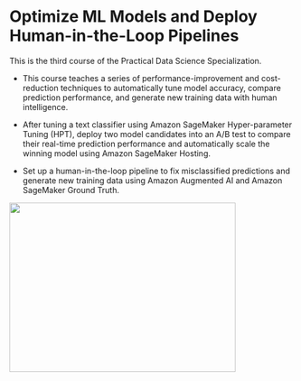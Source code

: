 # Optimize ML Models and Deploy Human-in-the-Loop Pipelines

This is the third course of the Practical Data Science Specialization. 

* This course teaches a series of performance-improvement and cost-reduction techniques to automatically tune model accuracy, compare prediction performance, and generate new training data with human intelligence.  

* After tuning a text classifier using Amazon SageMaker Hyper-parameter Tuning (HPT), deploy two model candidates into an A/B test to compare their real-time prediction performance and automatically scale the winning model using Amazon SageMaker Hosting. 

* Set up a human-in-the-loop pipeline to fix misclassified predictions and generate new training data using Amazon Augmented AI and Amazon SageMaker Ground Truth.

<img src="https://github.com/ntoscano01/certificates/blob/main/Optimize%20ML%20Models%20and%20Deplyo%20Human-in-the-loop%20Pipeline.png" width="400" height="300">

